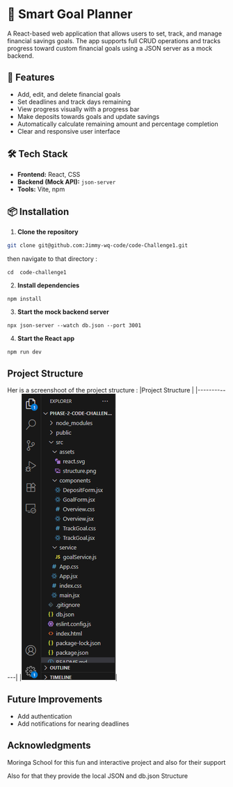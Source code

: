 # 🧠 Smart Goal Planner

A React-based web application that allows users to set, track, and manage financial savings goals. The app supports full CRUD operations and tracks progress toward custom financial goals using a JSON server as a mock backend.

## 🚀 Features

- Add, edit, and delete financial goals
- Set deadlines and track days remaining
- View progress visually with a progress bar
- Make deposits towards goals and update savings
- Automatically calculate remaining amount and percentage completion
- Clear and responsive user interface

## 🛠 Tech Stack

- **Frontend:** React, CSS
- **Backend (Mock API):** `json-server`
- **Tools:** Vite, npm

## 📦 Installation

1. **Clone the repository**
```bash
git clone git@github.com:Jimmy-wq-code/code-Challenge1.git
```
then navigate to that directory :
```
cd  code-challenge1
```

2. **Install dependencies**
```
npm install
```
3. **Start the mock backend server**
```
npx json-server --watch db.json --port 3001
```
4. **Start the React app**
```
npm run dev

```
## Project Structure 

Her is  a screenshoot of the project structure :
|Project Structure |
|-------------|
|![](./src/assets/structure.png)|

## Future Improvements
- Add authentication
- Add notifications for nearing deadlines

## Acknowledgments
Moringa School for this fun and interactive project and also for their support

Also for that they provide the local JSON and db.json Structure
